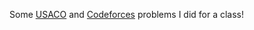 Some [USACO](http://www.usaco.org/index.php) and [Codeforces](https://codeforces.com) problems I did for a class!